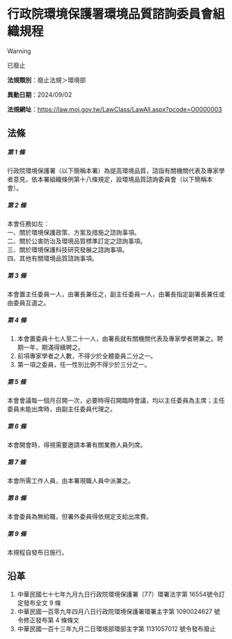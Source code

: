 # 行政院環境保護署環境品質諮詢委員會組織規程
> [!WARNING]
> 已廢止

**法規類別**：廢止法規＞環境部

**異動日期**：2024/09/02  

**法規網址**：https://law.moj.gov.tw/LawClass/LawAll.aspx?pcode=O0000003



## 法條
##### 第 1 條
行政院環境保護署（以下簡稱本署）為提高環境品質，諮詣有關機關代表及專家學者意見，依本署組織條例第十八條規定，設環境品質諮詢委員會（以下簡稱本會）。

##### 第 2 條
本會任務如左：  
一、關於環境保護政策、方案及措施之諮詢事項。  
二、關於公害防治及環境品質標準訂定之諮詢事項。  
三、關於環境保護科技研究發展之諮詢事項。  
四、其他有關環境品質諮詢事項。

##### 第 3 條
本會置主任委員一人，由署長兼任之，副主任委員一人，由署長指定副署長兼任或由委員互選之。

##### 第 4 條
1. 本會置委員十七人至二十一人，由署長就有關機關代表及專家學者聘兼之。聘期一年，期滿得續聘之。
1. 前項專家學者之人數，不得少於全體委員二分之一。
1. 第一項之委員，任一性別比例不得少於三分之一。

##### 第 5 條
本會會議每一個月召開一次，必要時得召開臨時會議，均以主任委員為主席；主任委員未能出席時，由副主任委員代理之。

##### 第 6 條
本會開會時，得視需要邀請本署有關業務人員列席。

##### 第 7 條
本會所需工作人員，由本署現職人員中派兼之。

##### 第 8 條
本會委員為無給職，但署外委員得依規定支給出席費。

##### 第 9 條
本規程自發布日施行。

## 沿革
1. 中華民國七十七年九月九日行政院環境保護署（77）環署法字第 16554號令訂定發布全文 9  條
1. 中華民國一百零九年四月八日行政院環境保護署環署主字第 1090024627 號令修正發布第 4  條條文
1. 中華民國一百十三年九月二日環境部環部主字第 1131057012 號令發布廢止
